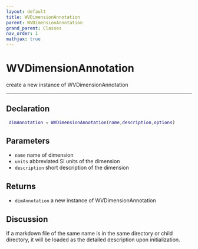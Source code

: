 ```yaml
---
layout: default
title: WVDimensionAnnotation
parent: WVDimensionAnnotation
grand_parent: Classes
nav_order: 1
mathjax: true
---
```


#  WVDimensionAnnotation

create a new instance of WVDimensionAnnotation


---

## Declaration
```matlab
 dimAnnotation = WVDimensionAnnotation(name,description,options)
```
## Parameters
+ `name`  name of dimension
+ `units`  abbreviated SI units of the dimension
+ `description`  short description of the dimension

## Returns
+ `dimAnnotation`  a new instance of WVDimensionAnnotation

## Discussion

  If a markdown file of the same name is in the same directory
  or child directory, it will be loaded as the detailed
  description upon initialization.
 
            
